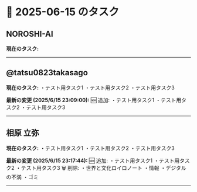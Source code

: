# 📅 2025-06-15 のタスク

## NOROSHI-AI

**現在のタスク:**

---

## @tatsu0823takasago

**現在のタスク:**
・テスト用タスク1
・テスト用タスク2
・テスト用タスク3

**最新の変更 (2025/6/15 23:09:00):**
🆕 追加:
・テスト用タスク1
・テスト用タスク2
・テスト用タスク3

---

## 相原 立弥

**現在のタスク:**
・テスト用タスク1
・テスト用タスク2
・テスト用タスク3

**最新の変更 (2025/6/15 23:17:44):**
🆕 追加:
・テスト用タスク1
・テスト用タスク2
・テスト用タスク3
🗑️ 削除:
・世界と文化ロイロノート
・情報
・デジタルの不満
・ゴミ

---


